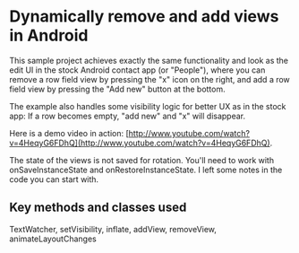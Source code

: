 Dynamically remove and add views in Android
===
This sample project achieves exactly the same functionality and look as the edit UI in the stock Android contact app (or "People"), where you can remove a row field view by pressing the "x" icon on the right, and add a row field view by pressing the "Add new" button at the bottom. 

The example also handles some visibility logic for better UX as in the stock app: If a row becomes empty, "add new" and "x" will disappear. 

Here is a demo video in action: [http://www.youtube.com/watch?v=4HeqyG6FDhQ](http://www.youtube.com/watch?v=4HeqyG6FDhQ). 

The state of the views is not saved for rotation. You'll need to work with onSaveInstanceState and onRestoreInstanceState. I left some notes in the code you can start with.

Key methods and classes used 
---
TextWatcher, setVisibility, inflate, addView, removeView, animateLayoutChanges




